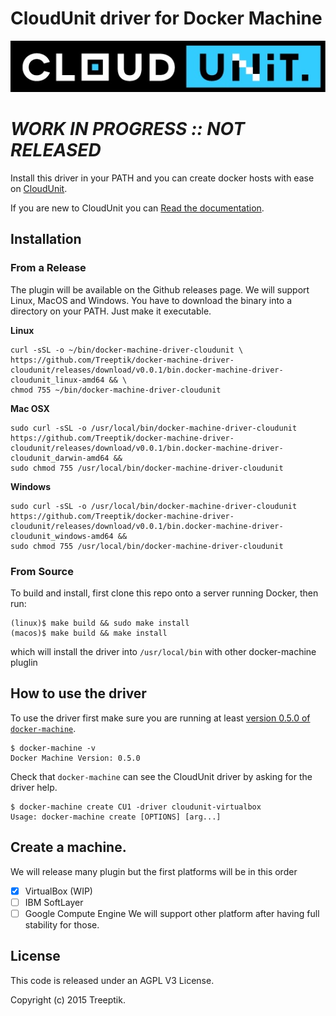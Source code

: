 # CloudUnit driver for Docker Machine 

![](https://github.com/Treeptik/CloudUnit-images/blob/master/logo-cloudunit.jpg)

# *WORK IN PROGRESS :: NOT RELEASED*

Install this driver in your PATH and you can create docker hosts with
ease on [CloudUnit](https://www.cloudunit.fr).

If you are new to CloudUnit you can [Read the documentation](https://github.com/Treeptik/CloudUnit).

## Installation

### From a Release

The plugin will be available on the Github releases page. We will support Linux, MacOS and Windows.
You have to download the binary into a directory on your PATH. Just make it executable.

**Linux**
```
curl -sSL -o ~/bin/docker-machine-driver-cloudunit \
https://github.com/Treeptik/docker-machine-driver-cloudunit/releases/download/v0.0.1/bin.docker-machine-driver-cloudunit_linux-amd64 && \
chmod 755 ~/bin/docker-machine-driver-cloudunit
```
**Mac OSX**
```
sudo curl -sSL -o /usr/local/bin/docker-machine-driver-cloudunit https://github.com/Treeptik/docker-machine-driver-cloudunit/releases/download/v0.0.1/bin.docker-machine-driver-cloudunit_darwin-amd64 &&
sudo chmod 755 /usr/local/bin/docker-machine-driver-cloudunit
```
**Windows**
```
sudo curl -sSL -o /usr/local/bin/docker-machine-driver-cloudunit https://github.com/Treeptik/docker-machine-driver-cloudunit/releases/download/v0.0.1/bin.docker-machine-driver-cloudunit_windows-amd64 &&
sudo chmod 755 /usr/local/bin/docker-machine-driver-cloudunit
```
### From Source

To build and install, first clone this repo onto a server running Docker,
then run:

```
(linux)$ make build && sudo make install
(macos)$ make build && make install
```

which will install the driver into `/usr/local/bin` with other docker-machine pluglin

## How to use the driver

To use the driver first make sure you are running at least [version
0.5.0 of `docker-machine`](https://github.com/docker/machine/releases).

```
$ docker-machine -v
Docker Machine Version: 0.5.0
```

Check that `docker-machine` can see the CloudUnit driver by asking for
the driver help.

```
$ docker-machine create CU1 -driver cloudunit-virtualbox
Usage: docker-machine create [OPTIONS] [arg...]
```

## Create a machine.

We will release many plugin but the first platforms will be in this order
- [x] VirtualBox (WIP)
- [ ] IBM SoftLayer
- [ ] Google Compute Engine
We will support other platform after having full stability for those.

## License

This code is released under an AGPL V3 License.

Copyright (c) 2015 Treeptik.

